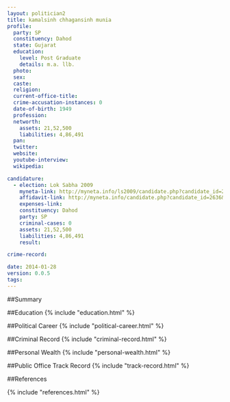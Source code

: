 ```yaml
---
layout: politician2
title: kamalsinh chhagansinh munia
profile: 
  party: SP
  constituency: Dahod
  state: Gujarat
  education: 
    level: Post Graduate
    details: m.a. llb.
  photo: 
  sex: 
  caste: 
  religion: 
  current-office-title: 
  crime-accusation-instances: 0
  date-of-birth: 1949
  profession: 
  networth: 
    assets: 21,52,500
    liabilities: 4,86,491
  pan: 
  twitter: 
  website: 
  youtube-interview: 
  wikipedia: 

candidature: 
  - election: Lok Sabha 2009
    myneta-link: http://myneta.info/ls2009/candidate.php?candidate_id=2636
    affidavit-link: http://myneta.info/candidate.php?candidate_id=2636&scan=original
    expenses-link: 
    constituency: Dahod 
    party: SP
    criminal-cases: 0
    assets: 21,52,500
    liabilities: 4,86,491
    result:  

crime-record: 

date: 2014-01-28
version: 0.0.5
tags: 
---
```

##Summary


##Education
{% include "education.html" %}


##Political Career
{% include "political-career.html" %}


##Criminal Record
{% include "criminal-record.html" %}


##Personal Wealth
{% include "personal-wealth.html" %}


##Public Office Track Record
{% include "track-record.html" %}


##References


{% include "references.html" %}